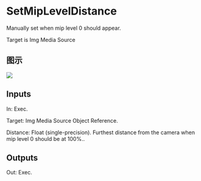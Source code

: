 # SetMipLevelDistance

Manually set when mip level 0 should appear.

Target is Img Media Source

## 图示

![]($-20221218-19165099.png)

## Inputs

In: Exec.

Target: Img Media Source Object Reference.

Distance: Float (single-precision). Furthest distance from the camera when mip level 0 should be at 100%..  

## Outputs

Out: Exec.

